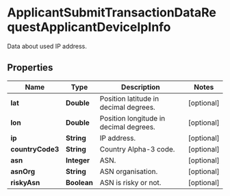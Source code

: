 

# ApplicantSubmitTransactionDataRequestApplicantDeviceIpInfo

Data about used IP address.

## Properties

| Name | Type | Description | Notes |
|------------ | ------------- | ------------- | -------------|
|**lat** | **Double** | Position latitude in decimal degrees. |  [optional] |
|**lon** | **Double** | Position longitude in decimal degrees. |  [optional] |
|**ip** | **String** | IP address. |  [optional] |
|**countryCode3** | **String** | Country Alpha-3 code. |  [optional] |
|**asn** | **Integer** | ASN. |  [optional] |
|**asnOrg** | **String** | ASN organisation. |  [optional] |
|**riskyAsn** | **Boolean** | ASN is risky or not. |  [optional] |



